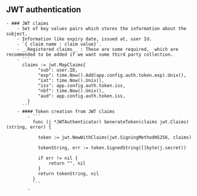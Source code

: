 ## JWT authentication
	- ### JWT claims
		- Set of key values pairs which stores the information about the subject.
		- Information like expiry date, issued at, user Id.
		- `{ claim name : claim value}`.
		- __Registered claims__ : These are some required,  which are recommended to be added if we want some third party collection.
		- ```
		  claims := jwt.MapClaims{
		  		"sub": user.ID,
		  		"exp": time.Now().Add(app.config.auth.token.exp).Unix(),
		  		"iat": time.Now().Unix(),
		  		"iss": app.config.auth.token.iss,
		  		"nbf": time.Now().Unix(),
		  		"aud": app.config.auth.token.iss,
		  	}
		  ```
		- #### Token creation from JWT claims
			- ```
			  func (j *JWTAuthenticator) GenerateToken(claims jwt.Claims) (string, error) {
			  
			  	token := jwt.NewWithClaims(jwt.SigningMethodHS256, claims)
			  
			  	tokenString, err := token.SignedString([]byte(j.secret))
			  
			  	if err != nil {
			  		return "", nil
			  	}
			  	return tokenString, nil
			  }
			  ```
			-